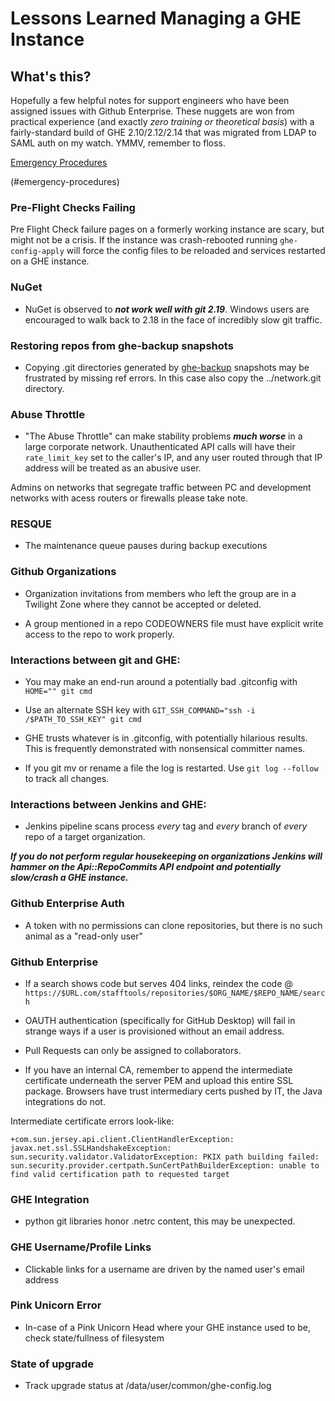 # Lessons Learned Managing a GHE Instance



## What's this?

Hopefully a few helpful notes for support engineers who have been assigned issues with Github Enterprise. These nuggets are won from practical experience (and exactly *zero training or theoretical basis*) with a fairly-standard build of GHE 2.10/2.12/2.14 that was migrated from LDAP to SAML auth on my watch. YMMV, remember to floss.

[Emergency Procedures](#emergency-procedures)


(#emergency-procedures)
### Pre-Flight Checks Failing

Pre Flight Check failure pages on a formerly working instance are scary, but might not be a crisis. If the instance was crash-rebooted running ```ghe-config-apply``` will force the config files to be reloaded and services restarted on a GHE instance.



### NuGet

* NuGet is observed to ***not work well with git 2.19***. Windows users are encouraged to walk back to 2.18 in the face of incredibly slow git traffic.
  
  
  
### Restoring repos from ghe-backup snapshots

* Copying .git directories generated by [ghe-backup](https://github.com/github/backup-utils) snapshots may be frustrated by missing ref errors. In this case also copy the ../network.git directory.
  
  
  
### Abuse Throttle

* "The Abuse Throttle" can make stability problems ***much worse*** in a large corporate network. Unauthenticated API calls will have their ```rate_limit_key``` set to the caller's IP, and any user routed through that IP address will be treated as an abusive user. 
 
 
Admins on networks that segregate traffic between PC and development networks with acess routers or firewalls please take note. 
  
  
  
### RESQUE

  * The maintenance queue pauses during backup executions
  

### Github Organizations

* Organization invitations from members who left the group are in a Twilight Zone where they cannot be accepted or deleted.

* A group mentioned in a repo CODEOWNERS file must have explicit write access to the repo to work properly.


### Interactions between git and GHE:

* You may make an end-run around a potentially bad .gitconfig with ```HOME="" git cmd```

* Use an alternate SSH key with ```GIT_SSH_COMMAND="ssh -i /$PATH_TO_SSH_KEY" git cmd```

* GHE trusts whatever is in .gitconfig, with potentially hilarious results. This is frequently demonstrated with nonsensical committer names.

* If you git mv or rename a file the log is restarted. Use ```git log --follow``` to track all changes.



### Interactions between Jenkins and GHE:

* Jenkins pipeline scans process *every* tag and *every* branch of *every* repo of a target organization.  

***If you do not perform regular housekeeping on organizations Jenkins will hammer on the Api::RepoCommits API endpoint and potentially slow/crash a GHE instance.***



### Github Enterprise Auth

* A token with no permissions can clone repositories, but there is no such animal as a "read-only user"



### Github Enterprise

* If a search shows code but serves 404 links, reindex the code @ ```https://$URL.com/stafftools/repositories/$ORG_NAME/$REPO_NAME/search```  

* OAUTH authentication (specifically for GitHub Desktop) will fail in strange ways if a user is provisioned without an email address.  

* Pull Requests can only be assigned to collaborators.  

* If you have an internal CA, remember to append the intermediate certificate underneath the server PEM and upload this entire SSL package. Browsers have trust intermediary certs pushed by IT, the Java integrations do not.

Intermediate certificate errors look-like:

```
+com.sun.jersey.api.client.ClientHandlerException: javax.net.ssl.SSLHandshakeException: sun.security.validator.ValidatorException: PKIX path building failed: sun.security.provider.certpath.SunCertPathBuilderException: unable to find valid certification path to requested target
```
  
  
  
### GHE Integration

* python git libraries honor .netrc content, this may be unexpected.



### GHE Username/Profile Links

* Clickable links for a username are driven by the named user's email address
  

### Pink Unicorn Error

* In-case of a Pink Unicorn Head where your GHE instance used to be, check state/fullness of filesystem


### State of upgrade

* Track upgrade status at /data/user/common/ghe-config.log
